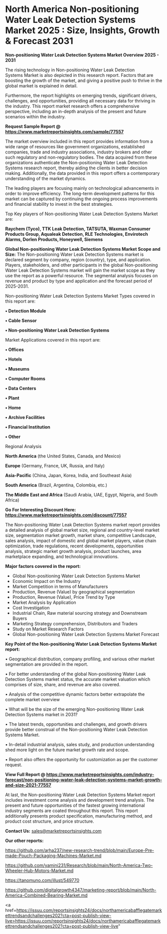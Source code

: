 # North America Non-positioning Water Leak Detection Systems Market 2025 : Size, Insights, Growth & Forecast 2031

<Strong> Non-positioning Water Leak Detection Systems Market Overview 2025 - 2031</strong>

The rising technology in Non-positioning Water Leak Detection Systems Market is also depicted in this research report. Factors that are boosting the growth of the market, and giving a positive push to thrive in the global market is explained in detail.

Furthermore, the report highlights on emerging trends, significant drivers, challenges, and opportunities, providing all necessary data for thriving in the industry. This report market research offers a comprehensive perspective, including an in-depth analysis of the present and future scenarios within the industry.

<strong>Request Sample Report @ <a href=https://www.marketreportsinsights.com/sample/77557>https://www.marketreportsinsights.com/sample/77557</a></strong>

The market overview included in this report provides information from a wide range of resources like government organizations, established companies, trade and industry associations, industry brokers and other such regulatory and non-regulatory bodies. The data acquired from these organizations authenticate the Non-positioning Water Leak Detection Systems research report, thereby aiding the clients in better decision making. Additionally, the data provided in this report offers a contemporary understanding of the market dynamics.

The leading players are focusing mainly on technological advancements in order to improve efficiency. The long-term development patterns for this market can be captured by continuing the ongoing process improvements and financial stability to invest in the best strategies.

Top Key players of Non-positioning Water Leak Detection Systems Market are:

<strong>Raychem (Tyco), TTK Leak Detection, TATSUTA, Waxman Consumer Products Group, Aqualeak Detection, RLE Technologies, Envirotech Alarms, Dorlen Products, Honeywell, Siemens</strong>

<strong><b>Global Non-positioning Water Leak Detection Systems Market Scope and Size:</b></strong>
The Non-positioning Water Leak Detection Systems market is declared segment by company, region (country), type, and application. Players, stakeholders, and other participants in the global Non-positioning Water Leak Detection Systems market will gain the market scope as they use the report as a powerful resource. The segmental analysis focuses on revenue and product by type and application and the forecast period of 2025-2031.

Non-positioning Water Leak Detection Systems Market Types covered in this report are:

<strong>• Detection Module

• Cable Sensor

• Non-positioning Water Leak Detection Systems</strong>

Market Applications covered in this report are:

<strong>• Offices

• Hotels

• Museums

• Computer Rooms

• Data Centers 

• Plant

• Home

• Archive Facilities

• Financial Institution

• Other</strong> 

Regional Analysis

<strong>North America</strong> (the United States, Canada, and Mexico)

<strong>Europe</strong> (Germany, France, UK, Russia, and Italy)

<strong>Asia-Pacific</strong> (China, Japan, Korea, India, and Southeast Asia)

<strong>South America</strong> (Brazil, Argentina, Colombia, etc.)

<strong>The Middle East and Africa</strong> (Saudi Arabia, UAE, Egypt, Nigeria, and South Africa)

<strong>Go For Interesting Discount Here: <a href=https://www.marketreportsinsights.com/discount/77557>https://www.marketreportsinsights.com/discount/77557</a></strong>

The Non-positioning Water Leak Detection Systems market report provides a detailed analysis of global market size, regional and country-level market size, segmentation market growth, market share, competitive Landscape, sales analysis, impact of domestic and global market players, value chain optimization, trade regulations, recent developments, opportunities analysis, strategic market growth analysis, product launches, area marketplace expanding, and technological innovations.

<strong><b>Major factors covered in the report:</b></strong>
<ul>
  <li>Global Non-positioning Water Leak Detection Systems Market </li>
  <li>Economic Impact on the Industry</li>
  <li>Market Competition in terms of Manufacturers</li>
  <li>Production, Revenue (Value) by geographical segmentation</li>
  <li>Production, Revenue (Value), Price Trend by Type</li>
  <li>Market Analysis by Application</li>
  <li>Cost Investigation</li>
  <li>Industrial Chain, Raw material sourcing strategy and Downstream Buyers</li>
  <li>Marketing Strategy comprehension, Distributors and Traders</li>
  <li>Study on Market Research Factors</li>
  <li>Global Non-positioning Water Leak Detection Systems Market Forecast</li>
</ul>

<strong><b>Key Point of the Non-positioning Water Leak Detection Systems Market report:</b></strong>

• Geographical distribution, company profiling, and various other market segmentation are provided in the report.

• For better understanding of the global Non-positioning Water Leak Detection Systems market status, the accurate market valuation which comprises of size, share, and revenue are also covered.

• Analysis of the competitive dynamic factors better extrapolate the complete market overview

• What will be the size of the emerging Non-positioning Water Leak Detection Systems market in 2031?

• The latest trends, opportunities and challenges, and growth drivers provide better construal of the Non-positioning Water Leak Detection Systems Market.

• In-detail industrial analysis, sales study, and production understanding shed more light on the future market growth rate and scope.

• Report also offers the opportunity for customization as per the customer request.

<strong><b>View Full Report @ <a href=https://www.marketreportsinsights.com/industry-forecast/non-positioning-water-leak-detection-systems-market-growth-and-size-2021-77557>https://www.marketreportsinsights.com/industry-forecast/non-positioning-water-leak-detection-systems-market-growth-and-size-2021-77557</a></b></strong>


At last, the Non-positioning Water Leak Detection Systems Market report includes investment come analysis and development trend analysis. The present and future opportunities of the fastest growing international industry segments are coated throughout this report. This report additionally presents product specification, manufacturing method, and product cost structure, and price structure.

<strong>Contact Us:</strong>
sales@marketreportsinsights.com

<strong>Our other reports:</strong>

<a href=https://github.com/arha237/new-research-trend/blob/main/Europe-Pre-made-Pouch-Packaging-Machines-Market.md>https://github.com/arha237/new-research-trend/blob/main/Europe-Pre-made-Pouch-Packaging-Machines-Market.md</a>

<a href=https://github.com/yamini231/Research/blob/main/North-America-Two-Wheeler-Hub-Motors-Market.md>https://github.com/yamini231/Research/blob/main/North-America-Two-Wheeler-Hub-Motors-Market.md</a>

<a href=https://tanomuno.com/illust/549770>https://tanomuno.com/illust/549770</a>

<a href=https://github.com/digitalgrowth4347/marketing-report/blob/main/North-America-Combined-Bearing-Market.md>https://github.com/digitalgrowth4347/marketing-report/blob/main/North-America-Combined-Bearing-Market.md</a>

<a href=https://issuu.com/reportsinsights24/docs/northamericabafflegatemarkettrendsandchallenges202?cta=post-publish-view-live>https://issuu.com/reportsinsights24/docs/northamericabafflegatemarkettrendsandchallenges202?cta=post-publish-view-live</a>"
